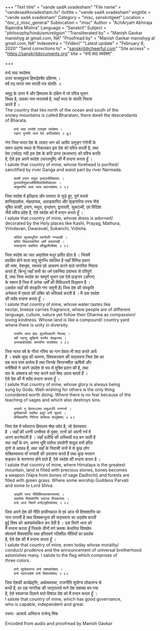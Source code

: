+++
"Text title" = "vande sadA svadesham"
"File name" = "vandesadAsvadesham.itx"
itxtitle = "vande sadA svadesham"
engtitle = "vande sadA svadesham"
Category = "misc, sanskritgeet"
Location = "doc_z_misc_general"
Sublocation = "misc"
Author = "AchAryaH Abhiraja Rajendra Mishra"
Language = "Sanskrit"
Subject = "philosophy/hinduism/religion"
"Transliterated by" = "Manish Gavkar manishyg at gmail.com, NA"
"Proofread by" = "Manish Gavkar manishyg at gmail.com, NA"
Indexextra = "(Video)"
"Latest update" = "February 9, 2020"
"Send corrections to" = "sanskrit@cheerful.com"
"Site access" = "https://sanskritdocuments.org"
title = "वन्दे सदा स्वदेशम्"

+++
  
 वन्दे सदा स्वदेशम्   
        उत्तरं यत्समुद्रस्य हिमाद्रेश्चैव दक्षिणम् ।  
        वर्षं तद् भारतं नाम भारती यत्र संततिः ॥  
  
समुद्र के उत्तर में और हिमालय के दक्षिण में जो पवित्र भूभाग  
स्थित है, उसका नाम भारतवर्ष है, जहाँ भरत के संतति निवास  
करते हैं ।   
The country that lies north of the ocean and south of the  
snowy mountains is called Bharatam, there dwell the descendants  
of Bharata.  
  
        वन्दे सदा स्वदेशं एतादृशं स्वदेशम् ।  
        गङ्गा पुनाति भालं रेवा कटिप्रदेशम् ॥ ध्रु॥  
  
गंगा जिस भारत देश के ललाट भाग को अतीव उत्तुङ्ग गंगोत्री के  
पावन उद्गम स्थल से निकलकर इस देश को पवित्र करती है, तथा  
रेवा (नर्मदा) नदी इस देश के कटि प्रान्त (मध्यभाग) को पवित्र करति  
है, ऐसे इस अपने स्वदेश (भारतभूमि) की मैं वन्दना करता हूँ ।  
I salute that country of mine, whose forehead is purified/  
sanctified by river Ganga and waist part by river Narmada.  
  
        काशी प्रयाग मथुरा वृन्दाटवीविशालाः ।  
        द्वारावतीसुकाञ्चीविदिशादितीर्थमालाः ।  
        संभूषयन्ति कामं यस्य प्रशान्तवेषम् ॥ १॥  
  
जिस स्वदेश में इतिहास और परम्परा से जुडे हुए, पूर्ण रूपसे  
शान्तिप्रदर्शक, मोक्षदायक, अलङ्कारित और शृङ्गारिक वस्त्र जैसे  
भूषित काशी, प्रयाग, मथुरा, वृन्दावन, द्वारावती, सुकाञ्ची, एवं विदिशा  
जैसे पवित्र प्रदेश हैं, ऐसे स्वदेश को मैं वन्दन करता हूँ ।  
I salute that country of mine, whose dress is adorned/  
decorated by the Holy places like Kashi, Prayag, Mathura,  
Vrindavan, Dwaravati, Sukanchi, Vidisha.  
  
        सलिलं सुधामधुरितं पवनोऽपि गन्धवाही ।  
        चरितं विकल्पकलितं धर्मो दयावगाही ।  
        यत्प्राङ्गणं शबलितं कौतूहलैरशेषम् ॥ २॥  
  
जिस स्वदेश का जल अमृतोपम मधुर प्रतीत होता है । जिसमें  
प्रवाहित होने वाला वायु सुगन्धि संवलित है जहाँ विभिन्न प्रकार  
की भाषा, वेशभूषा, स्वभाव एवं आचरण करने वाले नागरिक निवास  
करते हैं, किन्तु जहाँ सभी का धर्म एकनिष्ठ दयाभाव से परिपूर्ण  
है, तथा जिस स्वदेश का सम्पूर्ण भूभाग एक ऐसे प्राङ्गण (आँगन)  
के समान है जिस में अनेक धर्मों की विविधतायें विद्यमान है ।  
(अर्थात जहाँ की संस्कृति गंगा जमुनी है) जिस देश की संस्कृति  
अनेकता में एकता की उक्ति को चरितार्थ करती है । मैं उस स्वदेश  
की सदैव वन्दना करता हूँ ।  
I salute that country of mine, whose water tastes like  
nectar, breeze carries fragrance,  where people are of different  
language, culture, nature yet follow their Dharma as compassion/  
loving kindness. Whose land is like a compound/ country yard  
where there is unity in diversity.  
  
        गायन्ति यस्य देवाः शुभगीतकानि नित्यम् ।  
        सर्वे भवन्तु सुखिनो यस्यैत देवकृत्यम् ।  
        अभयप्रदोपदेशाः शमयन्ति पापलेशम् ॥ ३॥  
  
जिस भारत वर्ष के गौरव गरिमा का गान देवता भी सदा करते आये  
हैं । सबके सुख की कामना, विश्वकल्याण की सद्भावना जिस देश का  
एक मात्र परम कर्तव्य है तथा जिनके चिन्तनशील ऋषियों और  
मनीषियों ने अपने उपदेश से भय से मुक्ति प्रदान की है, तथा  
पाप के अंशमात्र को नष्ट करने वाले श्रेष्ठ उपाय बताये हैं ।  
ऐसे देश की मैं सदैव वन्दना करता हूँ ।  
I salute that country of mine, whose glory is always being  
sung by Gods. Well-wishing for others is the only thing  
considered worth doing. Where there is no fear because of the  
teaching of sages and which also destroys sins.  
  
        अचलो नु देवताऽऽत्मा वसुधाऽपि रत्नगर्भा ।  
        कुलिशायते यदस्थि प्रचुरं वनी सुदर्भा ।  
        केचिन्नमन्ति गिरिजां केचिच्च शालुवेशम् ॥ ४॥  
  
जिस देश में पर्वतराज हिमालय श्रेष्ठ पर्वत है, जो देवस्वरूप  
है । जहाँ की धरणी धनवैभव से युक्त, रत्नों को अपनी गर्भ में  
धारण करनेवाली है । जहाँ दधीचि की अस्थियों वज्र बन जाती है  
रथा जहाँ के वन, अरण्य भूमि पर्याप्त उपयोगी शाद्वल वनों हरित  
तृणों से आछन्न हैं, तथा जहाँ के निवासी जनों में से कुछ लोग  
शक्तिस्वरूपा माँ भगवती की उपासना करते हैं तथा कुछ भगवान  
शङ्कर के शरणागत होने वाले हैं, ऐसे स्वदेश की वन्दना करता है ।  
I salute that country of mine, where Himalaya is the greatest  
mountain, land is filled with precious stones, bones becomes  
a weapon (Vajra from bones of sage Dadhichi) and forests are  
filled with green grass. Where some worship Goddess Parvati  
and some to Lord Shiva.  
  
        अद्यापि यस्य नीतिर्विस्मापयत्यनल्पम् ।  
        उद्घोष्य विश्वशान्तिं भावञ्च मित्रकल्पम् ।  
        वन्दे ध्वजं त्रिवर्णं वन्देऽगृहीतकेशम् ॥ ५॥  
  
जिस अपने देश की नीति प्राचीनकाल से एवं आज भी विश्वशान्ति का  
नारा लगाती है तथा विश्वबन्धुत्व की सद्भावना का उद्घोष करती  
हुई विश्व को आश्चर्यचकित कर देती है । उस तिरंगे ध्वज को  
मैं वन्दना करता हूँ जिसके तीनों वर्ण क्रमशः केसरिया विश्वप्रेम  
श्वेतवर्ण विश्वशान्ति तथा हरितवर्ण गतिशील नीतियों का प्रवर्तक  
है, ऐसे देश की मैं वन्दना करता हूँ ।  
I salute that country of mine, even today whose morality/  
conduct/ prudence and the announcement of universal brotherhood  
astonishes many. I salute to the flag which comprises of  
three colors.  
  
        वन्दे सुलोकतन्त्रं वन्दे सशक्तदेशम् ।  
        वन्दे स्वतन्त्रदेशं वन्दे विशालदेशम् ॥ ६॥  
  
जिस देशकी कार्यप्रवृत्ति, अर्थव्यवस्था, राजनीति सुयोग्य लोकतन्त्र से  
बन्धी है, हर एक नागरिक की जागृततासे माने देश सशक्त बन गया  
है, ऐसे स्वातन्त्र्य दिलाने वाले विशाल देश को मैं वन्दन करता हूँ ।  
I salute that country of mine, which has good governance,  
who is capable, independent and great.  
  
  
रचना- आचार्यः अभिराज राजेन्द्र मिश्रः  
  
  
Encoded from audio and proofread by Manish Gavkar  
  
